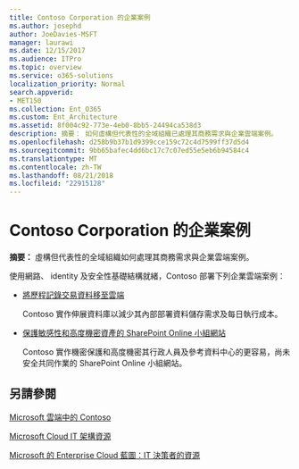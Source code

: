 ```yaml
---
title: Contoso Corporation 的企業案例
ms.author: josephd
author: JoeDavies-MSFT
manager: laurawi
ms.date: 12/15/2017
ms.audience: ITPro
ms.topic: overview
ms.service: o365-solutions
localization_priority: Normal
search.appverid:
- MET150
ms.collection: Ent_O365
ms.custom: Ent_Architecture
ms.assetid: 8f004c92-773e-4eb0-8bb5-24494ca538d3
description: 摘要： 如何虛構但代表性的全域組織已處理其商務需求與企業雲端案例。
ms.openlocfilehash: d258b9b37b1d9399cce159c72c4d7599ff37d5d4
ms.sourcegitcommit: 9bb65bafec4dd6bc17c7c07ed55e5eb6b94584c4
ms.translationtype: MT
ms.contentlocale: zh-TW
ms.lasthandoff: 08/21/2018
ms.locfileid: "22915128"
---
```

# <a name="enterprise-scenarios-for-the-contoso-corporation"></a>Contoso Corporation 的企業案例

 **摘要：** 虛構但代表性的全域組織如何處理其商務需求與企業雲端案例。
  
使用網路、 identity 及安全性基礎結構就緒，Contoso 部署下列企業雲端案例：
  
- [將歷程記錄交易資料移至雲端](moving-historical-transaction-data-to-the-cloud.md)
    
    Contoso 實作伸展資料庫以減少其內部部署資料儲存需求及每日執行成本。
    
- [保護敏感性和高度機密資產的 SharePoint Online 小組網站](secure-sharepoint-online-team-sites-for-sensitive-and-highly-confidential-assets.md)
    
    Contoso 實作機密保護和高度機密其行政人員及參考資料中心的更容易，尚未安全共同作業的 SharePoint Online 小組網站。
    
## <a name="see-also"></a>另請參閱

[Microsoft 雲端中的 Contoso](contoso-in-the-microsoft-cloud.md)
  
[Microsoft Cloud IT 架構資源](microsoft-cloud-it-architecture-resources.md)

[Microsoft 的 Enterprise Cloud 藍圖：IT 決策者的資源](https://sway.com/FJ2xsyWtkJc2taRD)



